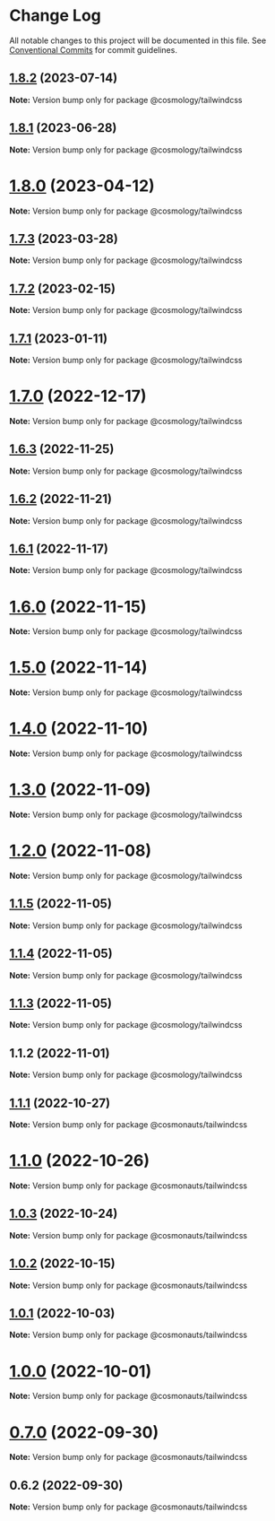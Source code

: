 # Change Log

All notable changes to this project will be documented in this file.
See [Conventional Commits](https://conventionalcommits.org) for commit guidelines.

## [1.8.2](https://github.com/cosmology-tech/create-cosmos-app/compare/@cosmology/tailwindcss@1.8.1...@cosmology/tailwindcss@1.8.2) (2023-07-14)

**Note:** Version bump only for package @cosmology/tailwindcss





## [1.8.1](https://github.com/cosmology-tech/create-cosmos-app/compare/@cosmology/tailwindcss@1.8.0...@cosmology/tailwindcss@1.8.1) (2023-06-28)

**Note:** Version bump only for package @cosmology/tailwindcss





# [1.8.0](https://github.com/cosmology-tech/create-cosmos-app/compare/@cosmology/tailwindcss@1.7.3...@cosmology/tailwindcss@1.8.0) (2023-04-12)

**Note:** Version bump only for package @cosmology/tailwindcss





## [1.7.3](https://github.com/cosmology-tech/create-cosmos-app/compare/@cosmology/tailwindcss@1.7.2...@cosmology/tailwindcss@1.7.3) (2023-03-28)

**Note:** Version bump only for package @cosmology/tailwindcss





## [1.7.2](https://github.com/cosmology-tech/create-cosmos-app/compare/@cosmology/tailwindcss@1.7.1...@cosmology/tailwindcss@1.7.2) (2023-02-15)

**Note:** Version bump only for package @cosmology/tailwindcss





## [1.7.1](https://github.com/cosmology-tech/create-cosmos-app/compare/@cosmology/tailwindcss@1.7.0...@cosmology/tailwindcss@1.7.1) (2023-01-11)

**Note:** Version bump only for package @cosmology/tailwindcss





# [1.7.0](https://github.com/cosmology-tech/create-cosmos-app/compare/@cosmology/tailwindcss@1.6.3...@cosmology/tailwindcss@1.7.0) (2022-12-17)

**Note:** Version bump only for package @cosmology/tailwindcss





## [1.6.3](https://github.com/cosmology-tech/create-cosmos-app/compare/@cosmology/tailwindcss@1.6.2...@cosmology/tailwindcss@1.6.3) (2022-11-25)

**Note:** Version bump only for package @cosmology/tailwindcss





## [1.6.2](https://github.com/cosmology-tech/create-cosmos-app/compare/@cosmology/tailwindcss@1.6.1...@cosmology/tailwindcss@1.6.2) (2022-11-21)

**Note:** Version bump only for package @cosmology/tailwindcss





## [1.6.1](https://github.com/cosmology-tech/create-cosmos-app/compare/@cosmology/tailwindcss@1.6.0...@cosmology/tailwindcss@1.6.1) (2022-11-17)

**Note:** Version bump only for package @cosmology/tailwindcss





# [1.6.0](https://github.com/cosmology-tech/create-cosmos-app/compare/@cosmology/tailwindcss@1.5.0...@cosmology/tailwindcss@1.6.0) (2022-11-15)

**Note:** Version bump only for package @cosmology/tailwindcss





# [1.5.0](https://github.com/cosmology-tech/create-cosmos-app/compare/@cosmology/tailwindcss@1.4.0...@cosmology/tailwindcss@1.5.0) (2022-11-14)

**Note:** Version bump only for package @cosmology/tailwindcss





# [1.4.0](https://github.com/cosmology-tech/create-cosmos-app/compare/@cosmology/tailwindcss@1.3.0...@cosmology/tailwindcss@1.4.0) (2022-11-10)

**Note:** Version bump only for package @cosmology/tailwindcss





# [1.3.0](https://github.com/cosmology-tech/create-cosmos-app/compare/@cosmology/tailwindcss@1.2.0...@cosmology/tailwindcss@1.3.0) (2022-11-09)

**Note:** Version bump only for package @cosmology/tailwindcss





# [1.2.0](https://github.com/cosmology-tech/create-cosmos-app/compare/@cosmology/tailwindcss@1.1.5...@cosmology/tailwindcss@1.2.0) (2022-11-08)

**Note:** Version bump only for package @cosmology/tailwindcss





## [1.1.5](https://github.com/cosmology-tech/create-cosmos-app/compare/@cosmology/tailwindcss@1.1.4...@cosmology/tailwindcss@1.1.5) (2022-11-05)

**Note:** Version bump only for package @cosmology/tailwindcss





## [1.1.4](https://github.com/cosmology-tech/create-cosmos-app/compare/@cosmology/tailwindcss@1.1.3...@cosmology/tailwindcss@1.1.4) (2022-11-05)

**Note:** Version bump only for package @cosmology/tailwindcss





## [1.1.3](https://github.com/cosmology-tech/create-cosmos-app/compare/@cosmology/tailwindcss@1.1.2...@cosmology/tailwindcss@1.1.3) (2022-11-05)

**Note:** Version bump only for package @cosmology/tailwindcss





## 1.1.2 (2022-11-01)

**Note:** Version bump only for package @cosmology/tailwindcss





## [1.1.1](https://github.com/cosmology-tech/create-cosmos-app/compare/@cosmonauts/tailwindcss@1.1.0...@cosmonauts/tailwindcss@1.1.1) (2022-10-27)

**Note:** Version bump only for package @cosmonauts/tailwindcss





# [1.1.0](https://github.com/cosmology-tech/create-cosmos-app/compare/@cosmonauts/tailwindcss@1.0.3...@cosmonauts/tailwindcss@1.1.0) (2022-10-26)

**Note:** Version bump only for package @cosmonauts/tailwindcss





## [1.0.3](https://github.com/cosmology-tech/create-cosmos-app/compare/@cosmonauts/tailwindcss@1.0.2...@cosmonauts/tailwindcss@1.0.3) (2022-10-24)

**Note:** Version bump only for package @cosmonauts/tailwindcss





## [1.0.2](https://github.com/cosmology-tech/create-cosmos-app/compare/@cosmonauts/tailwindcss@1.0.1...@cosmonauts/tailwindcss@1.0.2) (2022-10-15)

**Note:** Version bump only for package @cosmonauts/tailwindcss





## [1.0.1](https://github.com/cosmology-tech/create-cosmos-app/compare/@cosmonauts/tailwindcss@1.0.0...@cosmonauts/tailwindcss@1.0.1) (2022-10-03)

**Note:** Version bump only for package @cosmonauts/tailwindcss





# [1.0.0](https://github.com/cosmology-tech/create-cosmos-app/compare/@cosmonauts/tailwindcss@0.7.0...@cosmonauts/tailwindcss@1.0.0) (2022-10-01)

**Note:** Version bump only for package @cosmonauts/tailwindcss





# [0.7.0](https://github.com/cosmology-tech/create-cosmos-app/compare/@cosmonauts/tailwindcss@0.6.2...@cosmonauts/tailwindcss@0.7.0) (2022-09-30)

**Note:** Version bump only for package @cosmonauts/tailwindcss





## 0.6.2 (2022-09-30)

**Note:** Version bump only for package @cosmonauts/tailwindcss
